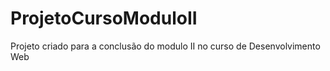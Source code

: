 # ProjetoCursoModuloII
Projeto criado para a conclusão do modulo II no curso de Desenvolvimento Web
